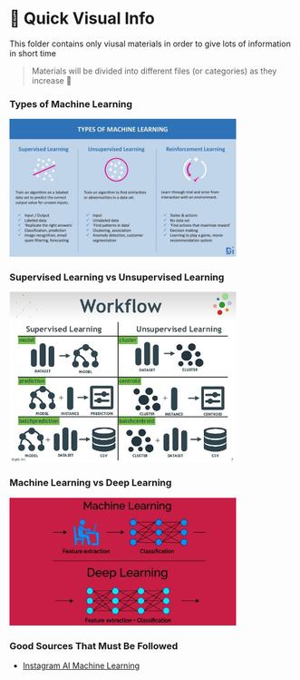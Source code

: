 # 👀 Quick Visual Info
This folder contains only viusal materials in order to give lots of information in short time

> Materials will be divided into different files (or categories) as they increase 👮‍

### Types of Machine Learning
<img src="../res/TypesofML.jpg" width="400"  />

### Supervised Learning vs Unsupervised Learning
<img src="../res/SLvsUSL.jpg" width="400"  />

### Machine Learning vs Deep Learning
<img src="../res/MLvsDL.jpg" width="400"  />


### Good Sources That Must Be Followed
* [Instagram AI Machine Learning](https://www.instagram.com/ai_machine_learning/)